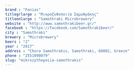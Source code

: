 ```yaml
---
brand : "Fonias"
titlegrlarge : "Μικροζυθοποιία Σαμοθράκης"
titleenlarge : "Samothraki Microbrewery"
website : "http://www.samothrakibeer.gr/"
facebook : "https://facebook.com/Samothrakibeer/"
city : "Samothraki"
brewery : "Microbrewery"
beers : "2"
year : "2017"
address : "Chora Samothrakis, Samothraki, 68002, Greece"
phone : "2551098079"
slug: "mikrozythopoiia-samothrakis"
---
```

